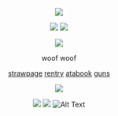 
</p>
<div align="center">
<p align="center">

  <p align="center">
<img src="https://files.catbox.moe/9xiysv.png"/>
    <p aling="center">
<img src="https://files.catbox.moe/95xsgh.png"/>
<img src="https://files.catbox.moe/riavmv.png"/>
<p align="center">
  <img src="https://64.media.tumblr.com/ac8cce14c87310e589db0c27e108ccba/99a88c92001834bd-8d/s1280x1920/18677fd537aede40f0f8fe185c6e34d253369b85.png"/>
</p>

</p>

woof woof
  
[strawpage](https://thurdayschild.straw.page)  [rentry](https://rentry.co/airii_707) [atabook](https://airi.atabook.org/?page=1) [guns](https://guns.lol/airii)


![](https://komarev.com/ghpvc/?username=airii707&color=393939&style=flat-square&label=ꔫ)

<img src="https://files.catbox.moe/u7sc8e.png"/> <img src="https://files.catbox.moe/ergih6.png"/>
![Alt Text](https://files.catbox.moe/2sm5ih.gif)
